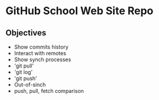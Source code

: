 # GitHub School Web Site Repo

## Objectives
* Show commits history
* Interact with remotes
* Show synch processes
* 'git pull'
* 'git log'
* 'git push'
* Out-of-sinch
* push, pull, fetch comparison
